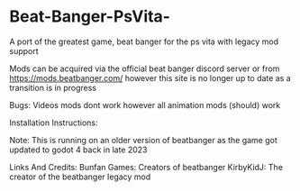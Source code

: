 # Beat-Banger-PsVita-
A port of the greatest game, beat banger for the ps vita with legacy mod support 

Mods can be acquired via the official beat banger discord server or from https://mods.beatbanger.com/  however this site is no longer up to date as a transition is in progress


Bugs:
Videos mods dont work however all animation mods (should) work


Installation Instructions:


Note: This is running on an older version of beatbanger as the game got updated to godot 4 back in late 2023


Links And Credits:
Bunfan Games: Creators of beatbanger
KirbyKidJ: The creator of the beatbanger legacy mod
